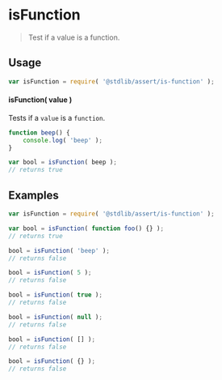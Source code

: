 # isFunction

> Test if a value is a function.


<section class="usage">

## Usage

``` javascript
var isFunction = require( '@stdlib/assert/is-function' );
```

#### isFunction( value )

Tests if a `value` is a `function`.

``` javascript
function beep() {
    console.log( 'beep' );
}

var bool = isFunction( beep );
// returns true
```

</section>

<!-- /.usage -->


<section class="examples">

## Examples

``` javascript
var isFunction = require( '@stdlib/assert/is-function' );

var bool = isFunction( function foo() {} );
// returns true

bool = isFunction( 'beep' );
// returns false

bool = isFunction( 5 );
// returns false

bool = isFunction( true );
// returns false

bool = isFunction( null );
// returns false

bool = isFunction( [] );
// returns false

bool = isFunction( {} );
// returns false
```

</section>

<!-- /.examples -->


<section class="links">

</section>

<!-- /.links -->
